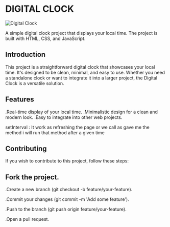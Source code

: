 # DIGITAL CLOCK
![Digital Clock](image/Digital%20clock.png)

A simple digital clock project that displays your local time. The project is built with HTML, CSS, and JavaScript.

## Introduction

This project is a straightforward digital clock that showcases your local time. It's designed to be clean, minimal, and easy to use. Whether you need a standalone clock or want to integrate it into a larger project, the Digital Clock is a versatile solution.


## Features
.Real-time display of your local time.
.Minimalistic design for a clean and modern look.
.Easy to integrate into other web projects.

setInterval : It work as refreshing the page or
we call as gave me the method i will run that method after a given time

## Contributing
If you wish to contribute to this project, follow these steps:

## Fork the project.
.Create a new branch (git checkout -b feature/your-feature).

.Commit your changes (git commit -m 'Add some feature').

.Push to the branch (git push origin feature/your-feature).

.Open a pull request.